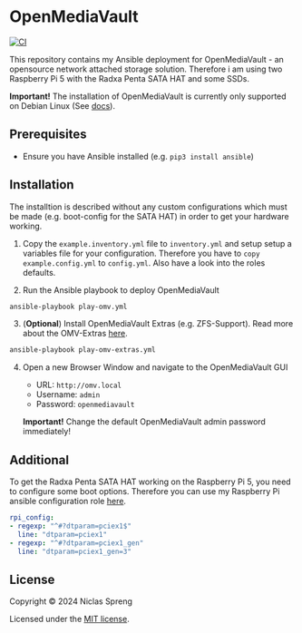 # OpenMediaVault

[![CI](https://github.com/DudeCalledBro/openmediavault/actions/workflows/ci.yml/badge.svg)](https://github.com/DudeCalledBro/openmediavault/actions/workflows/ci.yml)

This repository contains my Ansible deployment for OpenMediaVault - an opensource network attached storage solution. Therefore i am using two Raspberry Pi 5 with the Radxa Penta SATA HAT and some SSDs.

**Important!** The installation of OpenMediaVault is currently only supported on Debian Linux (See [docs](https://docs.openmediavault.org/en/stable/)).

## Prerequisites

- Ensure you have Ansible installed (e.g. `pip3 install ansible`)

## Installation

The installtion is described without any custom configurations which must be made (e.g. boot-config for the SATA HAT) in order to get your hardware working.

1. Copy the `example.inventory.yml` file to `inventory.yml` and setup setup a variables file for your configuration. Therefore you have to `copy example.config.yml` to `config.yml`. Also have a look into the roles defaults.

2. Run the Ansible playbook to deploy OpenMediaVault

```bash
ansible-playbook play-omv.yml
```

3. (**Optional**) Install OpenMediaVault Extras (e.g. ZFS-Support). Read more about the OMV-Extras [here](https://wiki.omv-extras.org/).

```bash
ansible-playbook play-omv-extras.yml
```

4. Open a new Browser Window and navigate to the OpenMediaVault GUI

    * URL: `http://omv.local`
    * Username: `admin`
    * Password: `openmediavault`

    **Important!** Change the default OpenMediaVault admin password immediately!

## Additional

To get the Radxa Penta SATA HAT working on the Raspberry Pi 5, you need to configure some boot options. Therefore you can use my Raspberry Pi ansible configuration role [here](https://github.com/DudeCalledBro/ansible-role-rpi).

```yaml
rpi_config:
- regexp: "^#?dtparam=pciex1$"
  line: "dtparam=pciex1"
- regexp: "^#?dtparam=pciex1_gen"
  line: "dtparam=pciex1_gen=3"
```

## License

Copyright © 2024 Niclas Spreng

Licensed under the [MIT license](LICENSE).
